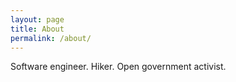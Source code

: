 ```yaml
---
layout: page
title: About
permalink: /about/
---
```


Software engineer. Hiker. Open government activist.
